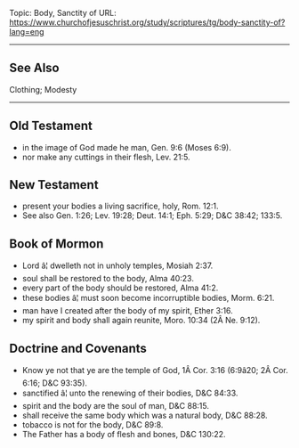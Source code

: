 Topic: Body, Sanctity of
URL: https://www.churchofjesuschrist.org/study/scriptures/tg/body-sanctity-of?lang=eng

---

## See Also

Clothing; Modesty

---

## Old Testament

- in the image of God made he man, Gen. 9:6 (Moses 6:9).
- nor make any cuttings in their flesh, Lev. 21:5.

## New Testament

- present your bodies a living sacrifice, holy, Rom. 12:1.
- See also Gen. 1:26; Lev. 19:28; Deut. 14:1; Eph. 5:29; D&C 38:42; 133:5.

## Book of Mormon

- Lord â¦ dwelleth not in unholy temples, Mosiah 2:37.
- soul shall be restored to the body, Alma 40:23.
- every part of the body should be restored, Alma 41:2.
- these bodies â¦ must soon become incorruptible bodies, Morm. 6:21.
- man have I created after the body of my spirit, Ether 3:16.
- my spirit and body shall again reunite, Moro. 10:34 (2Â Ne. 9:12).

## Doctrine and Covenants

- Know ye not that ye are the temple of God, 1Â Cor. 3:16 (6:9â20; 2Â Cor. 6:16; D&C 93:35).
- sanctified â¦ unto the renewing of their bodies, D&C 84:33.
- spirit and the body are the soul of man, D&C 88:15.
- shall receive the same body which was a natural body, D&C 88:28.
- tobacco is not for the body, D&C 89:8.
- The Father has a body of flesh and bones, D&C 130:22.


